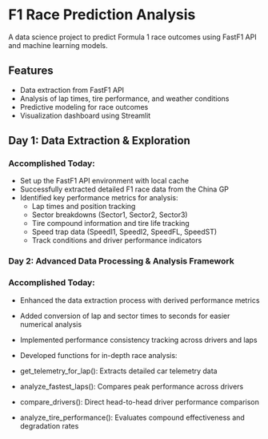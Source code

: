 ﻿# F1 Race Prediction Analysis

A data science project to predict Formula 1 race outcomes using FastF1 API and machine learning models.

## Features
- Data extraction from FastF1 API
- Analysis of lap times, tire performance, and weather conditions
- Predictive modeling for race outcomes
- Visualization dashboard using Streamlit



## Day 1: Data Extraction & Exploration

### Accomplished Today:
- Set up the FastF1 API environment with local cache
- Successfully extracted detailed F1 race data from the China GP
- Identified key performance metrics for analysis:
  - Lap times and position tracking
  - Sector breakdowns (Sector1, Sector2, Sector3)
  - Tire compound information and tire life tracking
  - Speed trap data (SpeedI1, SpeedI2, SpeedFL, SpeedST)
  - Track conditions and driver performance indicators


### Day 2: Advanced Data Processing & Analysis Framework


### Accomplished Today:

- Enhanced the data extraction process with derived performance metrics
- Added conversion of lap and sector times to seconds for easier numerical analysis
- Implemented performance consistency tracking across drivers and laps
- Developed functions for in-depth race analysis:

- get_telemetry_for_lap(): Extracts detailed car telemetry data
- analyze_fastest_laps(): Compares peak performance across drivers
- compare_drivers(): Direct head-to-head driver performance comparison
- analyze_tire_performance(): Evaluates compound effectiveness and degradation rates

